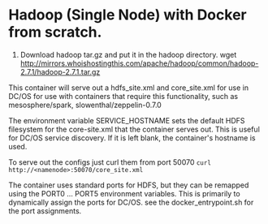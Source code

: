 # Hadoop (Single Node) with Docker from scratch.

1. Download hadoop tar.gz  and put it in the hadoop directory.
wget  http://mirrors.whoishostingthis.com/apache/hadoop/common/hadoop-2.7.1/hadoop-2.7.1.tar.gz

This container will serve out a hdfs_site.xml and core_site.xml for use in DC/OS for use with containers that require this functionality, such as mesosphere/spark, slowenthal/zeppelin-0.7.0 

The environment variable SERVICE_HOSTNAME sets the default HDFS filesystem for the core-site.xml that the container serves out.  This is useful for DC/OS service discovery.
If it is left blank, the container's hostname is used.

To serve out the configs just curl them from port 50070   `curl http://<namenode>:50070/core_site.xml`

The container uses standard ports for HDFS, but they can be remapped using the PORT0 ... PORT5 environment variables.  This is primarily to dynamically assign the ports for DC/OS. see the docker_entrypoint.sh for the port assignments.



